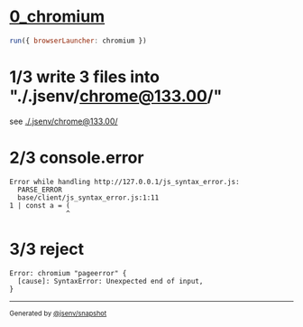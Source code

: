 # [0_chromium](../../js_syntax_error_dev.test.mjs#L28)

```js
run({ browserLauncher: chromium })
```

# 1/3 write 3 files into "./.jsenv/chrome@133.00/"

see [./.jsenv/chrome@133.00/](./.jsenv/chrome@133.00/)

# 2/3 console.error

```console
Error while handling http://127.0.0.1/js_syntax_error.js:
  PARSE_ERROR
  base/client/js_syntax_error.js:1:11
1 | const a = (
              ^
```

# 3/3 reject

```console
Error: chromium "pageerror" {
  [cause]: SyntaxError: Unexpected end of input,
}
```

---

<sub>
  Generated by <a href="https://github.com/jsenv/core/tree/main/packages/independent/snapshot">@jsenv/snapshot</a>
</sub>
